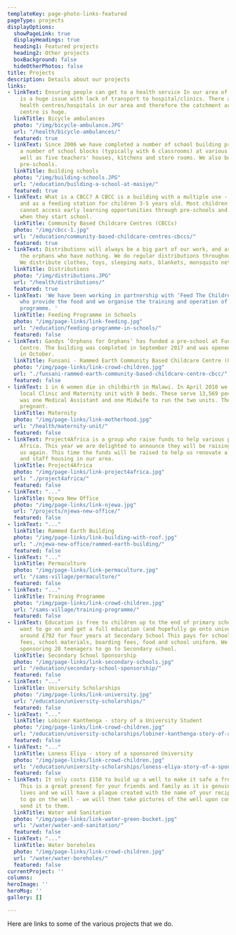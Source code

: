 ```yaml
---
templateKey: page-photo-links-featured
pageType: projects
displayOptions:
  showPageLink: true
  displayHeadings: true
  heading1: Featured projects
  heading2: Other projects
  boxBackground: false
  hideOtherPhotos: false
title: Projects
description: Details about our projects
links:
- linkText: Ensuring people can get to a health service In our area of support there
    is a huge issue with lack of transport to hospital/clinics. There are not enough
    health centres/hospitals in our area and therefore the catchment area for each
    centre is huge.
  linkTitle: Bicycle ambulances
  photo: "/img/bicycle-ambulance.JPG"
  url: "/health/bicycle-ambulances/"
  featured: true
- linkText: Since 2006 we have completed a number of school building projects including
    a number of school blocks (typically with 6 classrooms) at various locations as
    well as five teachers' houses, kitchens and store rooms. We also build and renovate
    pre-schools.
  linkTitle: Building schools
  photo: "/img/building-schools.JPG"
  url: "/education/building-a-school-at-masiye/"
  featured: true
- linkText: What is a CBCC? A CBCC is a building with a multiple use - as a pre-school
    and as a feeding station for children 3-5 years old. Most children in rural areas
    cannot access early learning opportunities through pre-schools and are ill-prepared
    when they start school.
  linkTitle: Community Based Childcare Centres (CBCCs)
  photo: "/img/cbcc-1.jpg"
  url: "/education/community-based-childcare-centres-cbccs/"
  featured: true
- linkText: Distributions will always be a big part of our work, and are vital to
    the orphans who have nothing. We do regular distributions throughout our area.
    We distribute clothes, toys, sleeping mats, blankets, monsquito nets.
  linkTitle: Distributions
  photo: "/img/distributions.JPG"
  url: "/health/distributions/"
  featured: true
- linkText: 'We have been working in partnership with ‘Feed The Children’ (www.feedthechildren.org)
    who provide the food and we organise the training and operation of the feeding
    programme. '
  linkTitle: Feeding Programme in Schools
  photo: "/img/page-links/link-feeding.jpg"
  url: "/education/feeding-programme-in-schools/"
  featured: false
- linkText: Gandys ‘Orphans for Orphans’ has funded a pre-school at Funsani, Lumbadzi
    Centre. The building was completed in September 2017 and was opened by Gandys
    in October.
  linkTitle: Funsani - Rammed Earth Community Based Childcare Centre (CBCC)
  photo: "/img/page-links/link-crowd-children.jpg"
  url: "./funsani-rammed-earth-community-based-childcare-centre-cbcc/"
  featured: false
- linkText: 1 in 6 women die in childbirth in Malawi. In April 2010 we filmed in our
    local Clinic and Maternity unit with 8 beds. These serve 13,569 people. There
    was one Medical Assistant and one Midwife to run the two units. The Midwife was
    pregnant.
  linkTitle: Maternity
  photo: "/img/page-links/link-motherhood.jpg"
  url: "/health/maternity-unit/"
  featured: false
- linkText: Project4Africa is a group who raise funds to help various projects in
    Africa. This year we are delighted to announce they will be raising money for
    us again. This time the funds will be raised to help us renovate a maternity unit
    and staff housing in our area.
  linkTitle: Project4Africa
  photo: "/img/page-links/link-project4africa.jpg"
  url: "./project4africa/"
  featured: false
- linkText: "..."
  linkTitle: Njewa New Office
  photo: "/img/page-links/link-njewa.jpg"
  url: "/projects/njewa-new-office/"
  featured: false
- linkText: "..."
  linkTitle: Rammed Earth Building
  photo: "/img/page-links/link-building-with-roof.jpg"
  url: "./njewa-new-office/rammed-earth-building/"
  featured: false
- linkText: "..."
  linkTitle: Permaculture
  photo: "/img/page-links/link-permaculture.jpg"
  url: "/sams-village/permaculture/"
  featured: false
- linkText: "..."
  linkTitle: Training Programme
  photo: "/img/page-links/link-crowd-children.jpg"
  url: "/sams-village/training-programme/"
  featured: false
- linkText: Education is free to children up to the end of primary school but if they
    want to go on and get a full education (and hopefully go onto university) it costs
    around £792 for four years at Secondary School This pays for school fees, exam
    fees, school materials, boarding fees, food and school uniform. We are currently
    sponsoring 28 teenagers to go to Secondary school.
  linkTitle: Secondary School Sponsorship
  photo: "/img/page-links/link-secondary-schools.jpg"
  url: "/education/secondary-school-sponsorship/"
  featured: false
- linkText: "..."
  linkTitle: University Scholarships
  photo: "/img/page-links/link-university.jpg"
  url: "/education/university-scholarships/"
  featured: false
- linkText: "..."
  linkTitle: Lobiner Kanthenga - story of a University Student
  photo: "/img/page-links/link-crowd-children.jpg"
  url: "/education/university-scholarships/lobiner-kanthenga-story-of-a-university-student/"
  featured: false
- linkText: "..."
  linkTitle: Loness Eliya - story of a sponsored University
  photo: "/img/page-links/link-crowd-children.jpg"
  url: "/education/university-scholarships/loness-eliya-story-of-a-sponsored-university-student/"
  featured: false
- linkText: It only costs £150 to build up a well to make it safe a free from contamination.
    This is a great present for your friends and family as it is genuinely saving
    lives and we will have a plaque created with the name of your recipient on it
    to go on the well - we will then take pictures of the well upon completion and
    send it to them.
  linkTitle: Water and Sanitation
  photo: "/img/page-links/link-water-green-bucket.jpg"
  url: "/water/water-and-sanitation/"
  featured: false
- linkText: "..."
  linkTitle: Water boreholes
  photo: "/img/page-links/link-crowd-children.jpg"
  url: "/water/water-boreholes/"
  featured: false
currentProject: ''
columns: 
heroImage: ''
heroMsg: ''
gallery: []

---
```

Here are links to some of the various projects that we do.